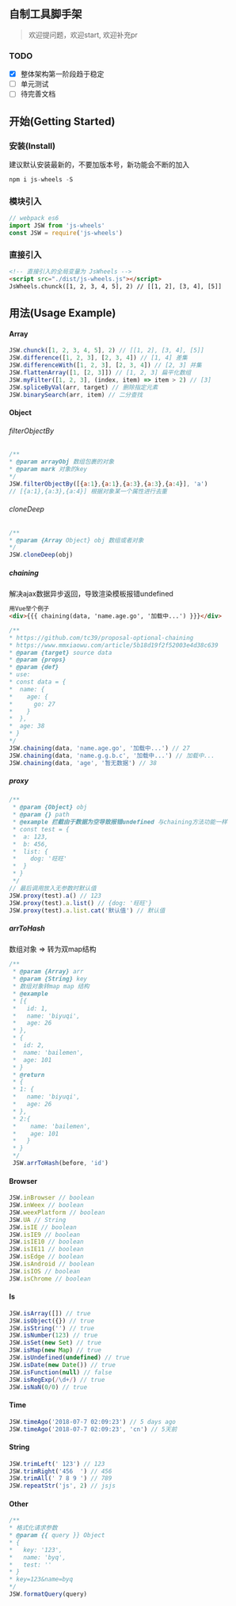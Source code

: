 ## 自制工具脚手架
> 欢迎提问题，欢迎start, 欢迎补充pr

### TODO
- [x] 整体架构第一阶段趋于稳定
- [ ] 单元测试
- [ ] 待完善文档

## 开始(Getting Started)

### 安装(Install)
建议默认安装最新的，不要加版本号，新功能会不断的加入
```js
npm i js-wheels -S
```
### 模块引入
```js
// webpack es6
import JSW from 'js-wheels'
const JSW = require('js-wheels')
```
### 直接引入
```html
<!-- 直接引入的全局变量为 JsWheels -->
<script src="./dist/js-wheels.js"></script>
JsWheels.chunck([1, 2, 3, 4, 5], 2) // [[1, 2], [3, 4], [5]]
```

## 用法(Usage Example)
#### Array
```js
JSW.chunck([1, 2, 3, 4, 5], 2) // [[1, 2], [3, 4], [5]]
JSW.difference([1, 2, 3], [2, 3, 4]) // [1, 4] 差集
JSW.differenceWith([1, 2, 3], [2, 3, 4]) // [2, 3] 并集
JSW.flattenArray([1, [2, 3]]) // [1, 2, 3] 扁平化数组
JSW.myFilter([1, 2, 3], (index, item) => item > 2) // [3]
JSW.spliceByVal(arr, target) // 删除指定元素
JSW.binarySearch(arr, item) // 二分查找
```
#### Object
###### filterObjectBy
```js
/**
* @param arrayObj 数组包裹的对象
* @param mark 对象的key
*/
JSW.filterObjectBy([{a:1},{a:1},{a:3},{a:3},{a:4}], 'a')
// [{a:1},{a:3},{a:4}] 根据对象某一个属性进行去重
```
###### cloneDeep
```js
/**
* @param {Array Object} obj 数组或者对象
*/
JSW.cloneDeep(obj)
```
##### chaining
解决ajax数据异步返回，导致渲染模板报错undefined
```html
用Vue举个例子
<div>{{{ chaining(data, 'name.age.go', '加载中...') }}}</div>
```
```js
/**
* https://github.com/tc39/proposal-optional-chaining
* https://www.mmxiaowu.com/article/5b18d19f2f52003e4d38c639
* @param {target} source data
* @param {props}
* @param {def}
* use:
* const data = {
*  name: {
*    age: {
*      go: 27
*    }
*  },
*  age: 38
* }
*/
JSW.chaining(data, 'name.age.go', '加载中...') // 27
JSW.chaining(data, 'name.g.g.b.c', '加载中...') // 加载中...
JSW.chaining(data, 'age', '暂无数据') // 38
```
##### proxy
```js
/**
 * @param {Object} obj
 * @param {} path
 * @example 拦截由于数据为空导致报错undefined 与chaining方法功能一样
 * const test = {
 *  a: 123,
 *  b: 456,
 *  list: {
 *    dog: '旺旺'
 *  }
 * }
 */
// 最后调用放入无参数时默认值
JSW.proxy(test).a() // 123
JSW.proxy(test).a.list() // {dog: '旺旺'}
JSW.proxy(test).a.list.cat('默认值') // 默认值
```
##### arrToHash
数组对象 => 转为双map结构
```js
/**
 * @param {Array} arr
 * @param {String} key
 * 数组对象转map map 结构
 * @example
 * [{
 *   id: 1,
 *   name: 'biyuqi',
 *   age: 26
 * },
 * {
 *  id: 2,
 *  name: 'bailemen',
 *  age: 101
 * }
 * @return
 * {
 * 1: {
 *   name: 'biyuqi',
 *   age: 26
 * },
 * 2:{
 *    name: 'bailemen',
 *    age: 101
 *   }
 * }
 */
 JSW.arrToHash(before, 'id')
```
#### Browser
```js
JSW.inBrowser // boolean
JSW.inWeex // boolean
JSW.weexPlatform // boolean
JSW.UA // String
JSW.isIE // boolean
JSW.isIE9 // boolean
JSW.isIE10 // boolean
JSW.isIE11 // boolean
JSW.isEdge // boolean
JSW.isAndroid // boolean
JSW.isIOS // boolean
JSW.isChrome // boolean
```
#### Is
```js
JSW.isArray([]) // true
JSW.isObject({}) // true
JSW.isString('') // true
JSW.isNumber(123) // true
JSW.isSet(new Set) // true
JSW.isMap(new Map) // true
JSW.isUndefined(undefined) // true
JSW.isDate(new Date()) // true
JSW.isFunction(null) // false
JSW.isRegExp(/\d+/) // true
JSW.isNaN(0/0) // true
```
#### Time
```js
JSW.timeAgo('2018-07-7 02:09:23') // 5 days ago
JSW.timeAgo('2018-07-7 02:09:23', 'cn') // 5天前
```
#### String
```js
JSW.trimLeft(' 123') // 123
JSW.trimRight('456  ') // 456
JSW.trimAll(' 7 8 9 ') // 789
JSW.repeatStr('js', 2) // jsjs
```
#### Other

```js
/**
* 格式化请求参数
* @param {{ query }} Object
* {
*   key: '123',
*   name: 'byq',
*   test: ''
* }
* key=123&name=byq
*/
JSW.formatQuery(query)
```

